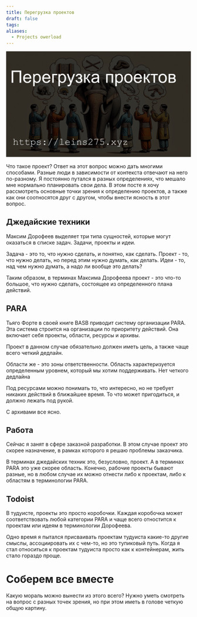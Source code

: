 ```yaml
---
title: Перегрузка проектов
draft: false
tags: 
aliases:
  - Projects owerload
---
```

![projects](img/preview.jpg)

Что такое проект? Ответ на этот вопрос можно дать многими способами. Разные люди в зависимости от контекста отвечают на него по-разному. Я постоянно путался в разных определениях, что мешало мне нормально планировать свои дела. В этом посте я хочу рассмотреть основные точки зрения к определению проектов, а также как они соотносятся друг с другом, чтобы внести ясность в этот вопрос.

## Джедайские техники
Максим Дорофеев выделяет три типа сущностей, которые могут оказаться в списке задач. Задачи, проекты и идеи.

Задача - это то, что нужно сделать, и понятно, как сделать.
Проект - то, что нужно делать, но перед этим нужно думать, как делать.
Идеи - то, над чем нужно думать, а надо ли вообще это делать?

Таким образом, в терминах Максима Дорофеева проект - это что-то большое, что нужно сделать, состоящее из определенного плана действий. 

## PARA
Тьяго Форте в своей книге BASB приводит систему организации PARA. Эта система строится на организации по приоритету действий. Она включает себя проекты, области, ресурсы и архивы.

Проект в данном случае обязательно должен иметь цель, а также чаще всего четкий дедлайн.

Области же - это зоны ответственности. Область характеризуется определенным уровнем, который мы хотим поддерживать. Нет четкого дедлайна

Под ресурсами можно понимать то, что интересно, но не требует никаких действий в ближайшее время. То что может пригодиться, и должно лежать под рукой.

С архивами все ясно.

## Работа
Сейчас я занят в сфере заказной разработки. В этом случае проект это скорее назначение, в рамках которого я решаю проблемы заказчика. 

В терминах джедайских техник это, безусловно, проект. А в терминах PARA это уже скорее область. Конечно, рабочие проекты бывают разные, но в любом случае их можно отнести либо к проектам, либо к областям в терминологии PARA.

## Todoist
В тудуисте, проекты это просто коробочки. Каждая коробочка может соответствовать любой категории PARA и чаще всего отностится к проектам или идеям в терминологии Дорофеева. 

Одно время я пытался присваивать проектам тудуиста какие-то другие смыслы, ассоциировать их с чем-то, но это тупиковый путь. Когда я стал относиться к проектам тудуиста просто как к контейнерам, жить стало гораздо проще.

# Соберем все вместе
Какую мораль можно вынести из этого всего? Нужно уметь смотреть на вопрос с разных точек зрения, но при этом иметь в голове четкую общую картину. 
